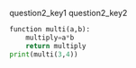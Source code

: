 question2_key1
question2_key2



```python
function multi(a,b):
    multiply=a*b
    return multiply
print(multi(3,4))
 ```